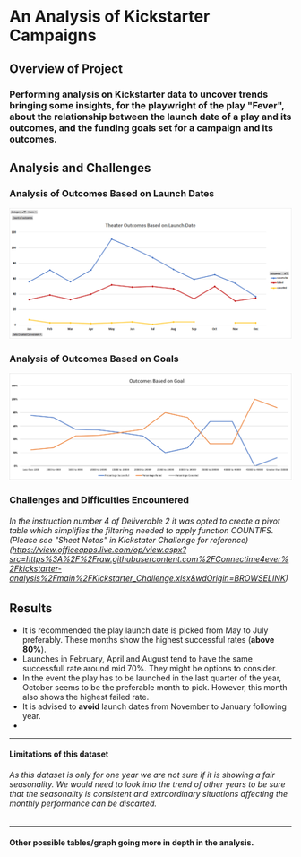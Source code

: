 # An Analysis of Kickstarter Campaigns
## Overview of Project
### Performing analysis on Kickstarter data to uncover trends bringing some insights, for the playwright of the play "Fever", about the relationship between the launch date of a play and its outcomes, and the funding goals set for a campaign and its outcomes. 
## Analysis and Challenges
### Analysis of Outcomes Based on Launch Dates

![Outcomes_Based_on_Launch_Date](https://github.com/Connectime4ever/kickstarter-analysis/blob/main/resources/Theater%20Outcomes%20Based%20on%20Launch%20Date.png)

### Analysis of Outcomes Based on Goals

![Outcomes_ Based_ on_ Goals](https://github.com/Connectime4ever/kickstarter-analysis/blob/main/resources/Outcomes%20Based%20on%20Goal.png)

### Challenges and Difficulties Encountered
###### In the instruction number 4 of Deliverable 2 it was opted to create a pivot table which simplifies the filtering needed to apply function COUNTIFS.  (Please see "Sheet Notes" in Kickstater Challenge for reference)(https://view.officeapps.live.com/op/view.aspx?src=https%3A%2F%2Fraw.githubusercontent.com%2FConnectime4ever%2Fkickstarter-analysis%2Fmain%2FKickstarter_Challenge.xlsx&wdOrigin=BROWSELINK)


## Results
- It is recommended the play launch date is picked from May to July preferably. These months show the highest successful rates (**above 80%**).
- Launches in February, April and August tend to have the same successfull rate around mid 70%. They might be options to consider.
- In the event the play has to be launched in the last quarter of the year, October seems to be the preferable month to pick. However, this month also shows the highest failed rate. 
- It is advised to **avoid** launch dates from November to January following year. 
- 
---
#### Limitations of this dataset

###### As this dataset is only for one year we are not sure if it is showing a fair seasonality. We would need to look into the trend of other years to be sure that the seasonality is consistent and extraordinary situations affecting the monthly performance can be discarted. 

---
#### Other possible tables/graph going more in depth in the analysis. 
